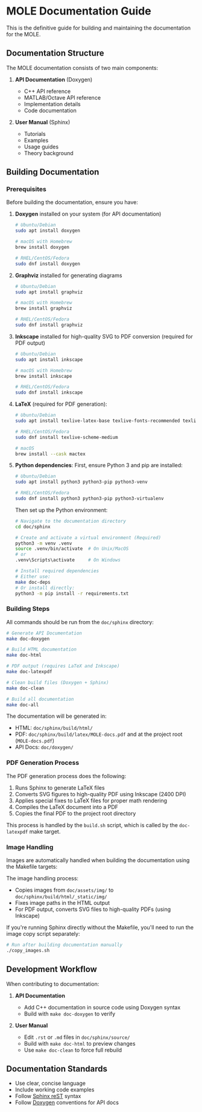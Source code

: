# MOLE Documentation Guide

This is the definitive guide for building and maintaining the documentation for the MOLE.

## Documentation Structure

The MOLE documentation consists of two main components:

1. **API Documentation** (Doxygen)
   - C++ API reference
   - MATLAB/Octave API reference
   - Implementation details
   - Code documentation

2. **User Manual** (Sphinx)
   - Tutorials
   - Examples
   - Usage guides
   - Theory background

## ️Building Documentation

### Prerequisites

Before building the documentation, ensure you have:

1. **Doxygen** installed on your system (for API documentation)
   ```bash
   # Ubuntu/Debian
   sudo apt install doxygen
   
   # macOS with Homebrew
   brew install doxygen
   
   # RHEL/CentOS/Fedora
   sudo dnf install doxygen
   ```

2. **Graphviz** installed for generating diagrams
   ```bash
   # Ubuntu/Debian
   sudo apt install graphviz
   
   # macOS with Homebrew
   brew install graphviz
   
   # RHEL/CentOS/Fedora
   sudo dnf install graphviz
   ```

3. **Inkscape** installed for high-quality SVG to PDF conversion (required for PDF output)
   ```bash
   # Ubuntu/Debian
   sudo apt install inkscape
   
   # macOS with Homebrew
   brew install inkscape
   
   # RHEL/CentOS/Fedora
   sudo dnf install inkscape
   ```

5. **LaTeX** (required for PDF generation):
   ```bash
   # Ubuntu/Debian
   sudo apt install texlive-latex-base texlive-fonts-recommended texlive-latex-extra

   # RHEL/CentOS/Fedora
   sudo dnf install texlive-scheme-medium

   # macOS
   brew install --cask mactex
   ```

5. **Python dependencies**:
   First, ensure Python 3 and pip are installed:
   ```bash
   # Ubuntu/Debian
   sudo apt install python3 python3-pip python3-venv
   
   # RHEL/CentOS/Fedora
   sudo dnf install python3 python3-pip python3-virtualenv
   ```

   Then set up the Python environment:
   ```bash
   # Navigate to the documentation directory
   cd doc/sphinx

   # Create and activate a virtual environment (Required)
   python3 -m venv .venv
   source .venv/bin/activate  # On Unix/MacOS
   # or
   .venv\Scripts\activate     # On Windows

   # Install required dependencies 
   # Either use:
   make doc-deps
   # Or install directly:
   python3 -m pip install -r requirements.txt
   ```

### Building Steps

All commands should be run from the `doc/sphinx` directory:

```bash
# Generate API Documentation
make doc-doxygen

# Build HTML documentation
make doc-html

# PDF output (requires LaTeX and Inkscape)
make doc-latexpdf

# Clean build files (Doxygen + Sphinx)
make doc-clean

# Build all documentation
make doc-all
```

The documentation will be generated in:
- HTML: `doc/sphinx/build/html/`
- PDF: `doc/sphinx/build/latex/MOLE-docs.pdf` and at the project root (`MOLE-docs.pdf`)
- API Docs: `doc/doxygen/`

### PDF Generation Process

The PDF generation process does the following:

1. Runs Sphinx to generate LaTeX files
2. Converts SVG figures to high-quality PDF using Inkscape (2400 DPI)
3. Applies special fixes to LaTeX files for proper math rendering
4. Compiles the LaTeX document into a PDF
5. Copies the final PDF to the project root directory

This process is handled by the `build.sh` script, which is called by the `doc-latexpdf` make target.

### Image Handling

Images are automatically handled when building the documentation using the Makefile targets:

The image handling process:
- Copies images from `doc/assets/img/` to `doc/sphinx/build/html/_static/img/`
- Fixes image paths in the HTML output
- For PDF output, converts SVG files to high-quality PDFs (using Inkscape)

If you're running Sphinx directly without the Makefile, you'll need to run the image copy script separately:

```bash
# Run after building documentation manually
./copy_images.sh
```

## Development Workflow

When contributing to documentation:

1. **API Documentation**
   - Add C++ documentation in source code using Doxygen syntax
   - Build with `make doc-doxygen` to verify

2. **User Manual**
   - Edit `.rst` or `.md` files in `doc/sphinx/source/`
   - Build with `make doc-html` to preview changes
   - Use `make doc-clean` to force full rebuild

## Documentation Standards

- Use clear, concise language
- Include working code examples
- Follow [Sphinx reST](https://www.sphinx-doc.org/en/master/usage/restructuredtext/basics.html) syntax
- Follow [Doxygen](https://www.doxygen.nl/manual/docblocks.html) conventions for API docs